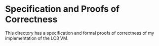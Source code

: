 # Specification and Proofs of Correctness 

This directory has a specification and formal proofs of correctness of my implementation of the LC3 VM. 